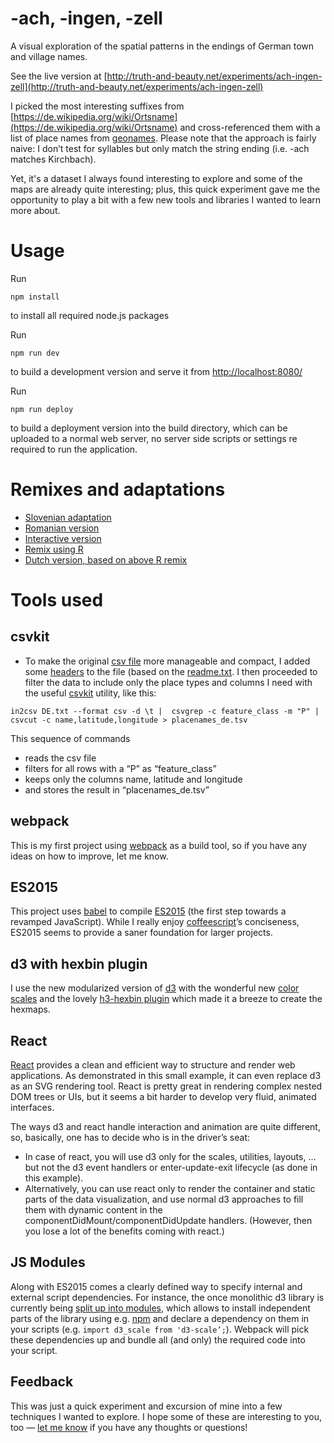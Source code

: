 # -ach, -ingen, -zell
A visual exploration of the spatial patterns in the endings of German town and village names.

See the live version at [http://truth-and-beauty.net/experiments/ach-ingen-zell](http://truth-and-beauty.net/experiments/ach-ingen-zell)

I picked the most interesting suffixes from [https://de.wikipedia.org/wiki/Ortsname](https://de.wikipedia.org/wiki/Ortsname) and cross-referenced them with a list of place names from [geonames](http://www.geonames.org/export/). Please note that the approach is fairly naive: I don’t test for syllables but only match the string ending (i.e. -ach matches Kirchbach).

Yet, it's a dataset I always found interesting to explore and some of the maps are already quite interesting; plus, this quick experiment gave me the opportunity to play a bit with a few new tools and libraries I wanted to learn more about.

# Usage
Run
```
npm install
```
to install all required node.js packages

Run
```
npm run dev
```
to build a development version and serve it from [http://localhost:8080/](http://localhost:8080/)

Run
```
npm run deploy
```
to build a deployment version into the build directory, which can be uploaded to a normal web server, no server side scripts or settings re required to run the application.

# Remixes and adaptations
- [Slovenian adaptation](http://virostatiq.com/dnevnik/suffix-suffer/#)
- [Romanian version](https://static.l3vi.de/esti-ov-oara/)
- [Interactive version](http://bgrsquared.com/placeNames/)
- [Remix using R](http://rud.is/b/2016/01/03/zellingenach-a-visual-exploration-of-the-spatial-patterns-in-the-endings-of-german-town-and-village-names-in-r/)
- [Dutch version, based on above R remix](http://www.brabantsewijnbouwers.nl/uvh/NLtoponiemen.html)

# Tools used

## csvkit
- To make the original [csv file](http://download.geonames.org/export/dump/) more manageable and compact, I added some [headers](https://raw.githubusercontent.com/MoritzStefaner/ach-ingen-zell/master/src/data/headers.tsv) to the file (based on the [readme.txt](http://download.geonames.org/export/dump/readme.txt). I then proceeded to filter the data to include only the place types and columns I need with the useful [csvkit](http://download.geonames.org/export/dump/readme.txt) utility, like this:

```
in2csv DE.txt --format csv -d \t |  csvgrep -c feature_class -m "P" | csvcut -c name,latitude,longitude > placenames_de.tsv
```

This sequence of commands
* reads the csv file
* filters for all rows with a “P” as “feature_class”
* keeps only the columns name, latitude and longitude
* and stores the result in “placenames_de.tsv”

## webpack
This is my first project using [webpack](http://webpack.github.io) as a build tool, so if you have any ideas on how to improve, let me know.

## ES2015
This project uses [babel](https://babeljs.io/) to compile [ES2015](https://babeljs.io/docs/learn-es2015/) (the first step towards a revamped JavaScript). While I really enjoy [coffeescript](http://coffeescript.org)’s conciseness, ES2015 seems to provide a saner foundation for larger projects.

## d3 with hexbin plugin
I use the new modularized version of [d3](http://d3js.org/) with  the wonderful new [color scales](https://www.npmjs.com/package/d3-scale#sequential-color-scales) and the lovely [h3-hexbin plugin](https://www.npmjs.com/package/d3-hexbin/) which made it a breeze to create the hexmaps.

## React
[React](https://facebook.github.io/react/) provides a clean and efficient way to structure and render web applications. As demonstrated in this small example, it can even replace d3 as an SVG rendering tool. React is pretty great in rendering complex nested DOM trees or UIs, but it seems a bit harder to develop very fluid, animated interfaces.

The ways d3 and react handle interaction and animation are quite different, so, basically, one has to decide who is in the driver’s seat:
* In case of react, you will use d3 only for the scales, utilities, layouts, … but not the d3 event handlers or enter-update-exit lifecycle   (as done in this example).
* Alternatively, you can use react only to render the container and static parts of the data visualization, and use normal d3 approaches to fill them with dynamic content in the componentDidMount/componentDidUpdate handlers.
(However, then you lose a lot of the benefits coming with react.)

## JS Modules
Along with ES2015 comes a clearly defined way to specify internal and external script dependencies. For instance, the once monolithic d3 library is currently being [split up into modules](https://github.com/mbostock/d3/issues/2461), which allows to install independent parts of the library using e.g. [npm](https://www.npmjs.com) and declare a dependency on them in your scripts (e.g. ```import d3_scale from 'd3-scale’;```). Webpack will pick these dependencies up and bundle all (and only) the required code into your script.

## Feedback
This was just a quick experiment and excursion of mine into a few techniques I wanted to explore. I hope some of these are interesting to you, too — [let me know](https://github.com/MoritzStefaner/ach-ingen-zell/issues/1) if you have any thoughts or questions!


